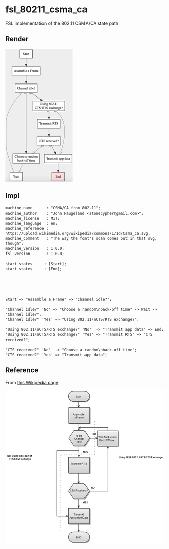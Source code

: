 # fsl_80211_csma_ca
FSL implementation of the 802.11 CSMA/CA state path

## Render
<img src="./csma_ca.png" style="max-height:30em;max-width:100%;"/>

## Impl
```fsl
machine_name      : "CSMA/CA from 802.11";
machine_author    : "John Haugeland <stonecypher@gmail.com>";
machine_license   : MIT;
machine_language  : en;
machine_reference : https://upload.wikimedia.org/wikipedia/commons/1/1d/Csma_ca.svg;
machine_comment   : "The way the font's scan comes out in that svg, though";
machine_version   : 1.0.0;
fsl_version       : 1.0.0;

start_states     : [Start];
start_states     : [End];





Start => "Assemble a Frame" => "Channel idle?";

"Channel idle?" 'No' => "Choose a random\nback-off time" -> Wait -> "Channel idle?";
"Channel idle?" 'Yes' => "Using 802.11\nCTS/RTS exchange?";

"Using 802.11\nCTS/RTS exchange?" 'No'  -> "Transmit app data" => End;
"Using 802.11\nCTS/RTS exchange?" 'Yes' => "Transmit RTS" => "CTS received?";

"CTS received?" 'No'  -> "Choose a random\nback-off time";
"CTS received?" 'Yes' => "Transmit app data";
```

## Reference
From [this Wikipedia page](https://commons.wikimedia.org/wiki/File:Csmaca_algorithm.png):

![](./original.png)